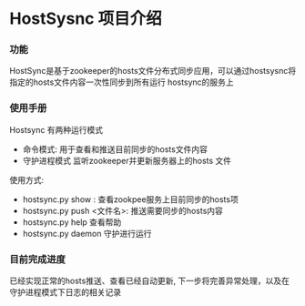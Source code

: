 # HostSysnc 项目介绍

### 功能

HostSync是基于zookeeper的hosts文件分布式同步应用，可以通过hostsysnc将指定的hosts文件内容一次性同步到所有运行
hostsync的服务上

### 使用手册
Hostsync 有两种运行模式

  * 命令模式: 用于查看和推送目前同步的hosts文件内容
  * 守护进程模式 监听zookeeper并更新服务器上的hosts 文件

使用方式:

  * hostsync.py show : 查看zookpee服务上目前同步的hosts项
  * hostsync.py push <文件名>: 推送需要同步的hosts内容
  * hostsync.py help 查看帮助
  * hostsync.py daemon 守护进行运行


### 目前完成进度
  已经实现正常的hosts推送、查看已经自动更新, 下一步将完善异常处理，以及在守护进程模式下日志的相关记录
